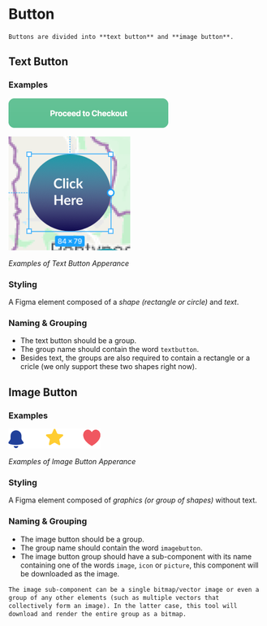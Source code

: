 # Button

```note
Buttons are divided into **text button** and **image button**.
```

## Text Button
### Examples
![text button example images](https://github.com/ImagineThisNHS/ImagineThisNHS.github.io/blob/master/guidelines/assets/button/text%20button.png?raw=true)

![text button example images](https://github.com/ImagineThisNHS/ImagineThisNHS.github.io/blob/master/guidelines/assets/button/circle%20button.png?raw=true)

_Examples of Text Button Apperance_

### Styling
A Figma element composed of a _shape (rectangle or circle)_ and _text_.

### Naming & Grouping
* The text button should be a group.
* The group name should contain the word `textbutton`.
* Besides text, the groups are also required to contain a rectangle or a cricle (we only support these two shapes right now).


## Image Button
### Examples
![image button examples images](https://github.com/ImagineThisNHS/ImagineThisNHS.github.io/blob/master/guidelines/assets/button/image%20button.png?raw=true)

_Examples of Image Button Apperance_

### Styling
A Figma element composed of _graphics (or group of shapes)_ without text.

### Naming & Grouping
* The image button should be a group.
* The group name should contain the word `imagebutton`.
* The image button group should have a sub-component with its name containing one of the words `image`, `icon` or `picture`, this component will be downloaded as the image.

```tip
The image sub-component can be a single bitmap/vector image or even a group of any other elements (such as multiple vectors that collectively form an image). In the latter case, this tool will download and render the entire group as a bitmap.
```
